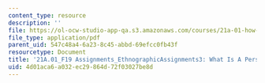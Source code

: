 ```yaml
---
content_type: resource
description: ''
file: https://ol-ocw-studio-app-qa.s3.amazonaws.com/courses/21a-01-how-culture-works-fall-2019/4d01aca6a032ec29864d72f03027be8d_MIT21A_01F19_Assignment3_Ex1.pdf
file_type: application/pdf
parent_uid: 547c48a4-6a23-8c45-abbd-69efcc0fb43f
resourcetype: Document
title: '21A.01_F19 Assignments_EthnographicAssignments3: What Is A Person But A Resume?'
uid: 4d01aca6-a032-ec29-864d-72f03027be8d
---
```

